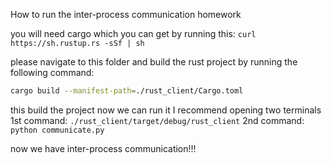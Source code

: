 How to run the inter-process communication homework

you will need cargo which you can get by running this:
`curl https://sh.rustup.rs -sSf | sh`

please navigate to this folder and build the rust project by running the following command:

```bash
cargo build --manifest-path=./rust_client/Cargo.toml
```
this build the project now we can run it
I recommend opening two terminals
1st command: `./rust_client/target/debug/rust_client`
2nd command: `python communicate.py`

now we have inter-process communication!!!